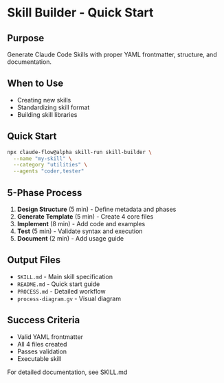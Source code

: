 # Skill Builder - Quick Start

## Purpose
Generate Claude Code Skills with proper YAML frontmatter, structure, and documentation.

## When to Use
- Creating new skills
- Standardizing skill format
- Building skill libraries

## Quick Start

```bash
npx claude-flow@alpha skill-run skill-builder \
  --name "my-skill" \
  --category "utilities" \
  --agents "coder,tester"
```

## 5-Phase Process

1. **Design Structure** (5 min) - Define metadata and phases
2. **Generate Template** (5 min) - Create 4 core files
3. **Implement** (8 min) - Add code and examples
4. **Test** (5 min) - Validate syntax and execution
5. **Document** (2 min) - Add usage guide

## Output Files

- `SKILL.md` - Main skill specification
- `README.md` - Quick start guide
- `PROCESS.md` - Detailed workflow
- `process-diagram.gv` - Visual diagram

## Success Criteria

- Valid YAML frontmatter
- All 4 files created
- Passes validation
- Executable skill

For detailed documentation, see SKILL.md
